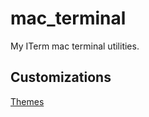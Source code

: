 # mac_terminal
My ITerm mac terminal utilities. 


## Customizations
[Themes](https://github.com/MohamedElashri/mac_terminal/tree/main/Themes)
